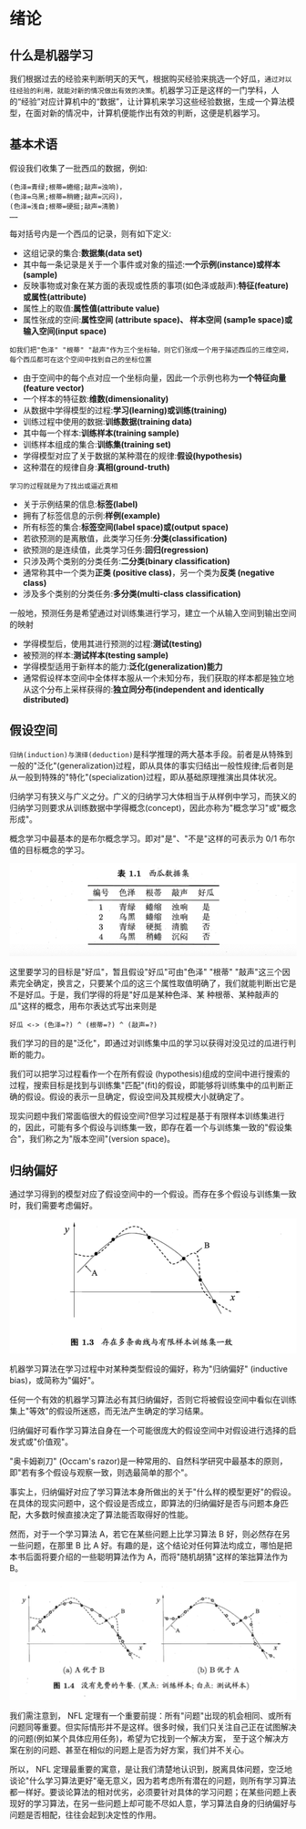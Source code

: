 # 绪论
## 什么是机器学习

我们根据过去的经验来判断明天的天气，根据购买经验来挑选一个好瓜，`通过对以往经验的利用，就能对新的情况做出有效的决策`。机器学习正是这样的一门学科，人的“经验”对应计算机中的“数据”，让计算机来学习这些经验数据，生成一个算法模型，在面对新的情况中，计算机便能作出有效的判断，这便是机器学习。

## 基本术语

假设我们收集了一批西瓜的数据，例如:

    (色泽=青绿;根蒂=蜷缩;敲声=浊响)，
    (色泽=乌黑;根蒂=稍蜷;敲声=沉闷)，
    (色泽=浅自;根蒂=硬挺;敲声=清脆)
    ……

每对括号内是一个西瓜的记录，则有如下定义:

- 这组记录的集合:**数据集(data set)**
- 其中每一条记录是关于一个事件或对象的描述:**一个示例(instance)或样本(sample)**
- 反映事物或对象在某方面的表现或性质的事项(如色泽或敲声):**特征(feature)或属性(attribute)**
- 属性上的取值:**属性值(attribute value)**
- 属性张成的空间:**属性空间 (attribute space)、 样本空间 (samp1e space)或输入空间(input space)**

`如我们把"色泽" "根蒂" "敲声"作为三个坐标轴，则它们张成一个用于描述西瓜的三维空间，每个西瓜都可在这个空间中找到自己的坐标位置`

- 由于空间中的每个点对应一个坐标向量，因此一个示例也称为**一个特征向量(feature vector)**
- 一个样本的特征数:**维数(dimensionality)**
- 从数据中学得模型的过程:**学习(learning)或训练(training)**
- 训练过程中使用的数据:**训练数据(training data)**
- 其中每一个样本:**训练样本(training sample)**
- 训练样本组成的集合:**训练集(training set)**
- 学得模型对应了关于数据的某种潜在的规律:**假设(hypothesis)**
- 这种潜在的规律自身:**真相(ground-truth)**

`学习的过程就是为了找出或逼近真相`

- 关于示例结果的信息:**标签(label)**
- 拥有了标签信息的示例:**样例(example)**
- 所有标签的集合:**标签空间(label space)或(output space)**
- 若欲预测的是离散值，此类学习任务:**分类(classification)**
- 欲预测的是连续值，此类学习任务:**回归(regression)**
- 只涉及两个类别的分类任务:**二分类(binary classification)**
- 通常称其中一个类为**正类 (positive class)**，另一个类为**反类 (negative class)**
- 涉及多个类别的分类任务:**多分类(multi-class classification)**

一般地，预测任务是希望通过对训练集进行学习，建立一个从输入空间到输出空间的映射

- 学得模型后，使用其进行预测的过程:**测试(testing)**
- 被预测的样本:**测试样本(testing sample)**
- 学得模型适用于新样本的能力:**泛化(generalization)能力**
- 通常假设样本空间中全体样本服从一个未知分布，我们获取的样本都是独立地从这个分布上采样获得的:**独立同分布(independent and identically distributed)**

## 假设空间

`归纳(induction)与演绎(deduction)`是科学推理的两大基本手段。前者是从特殊到一般的"泛化"(generalization)过程，即从具体的事实归结出一般性规律;后者则是从一般到特殊的"特化"(specialization)过程，即从基础原理推演出具体状况。

归纳学习有狭义与广义之分。广义的归纳学习大体相当于从样例中学习，而狭义的归纳学习则要求从训练数据中学得概念(concept)，因此亦称为"概念学习"或"概念形成"。

概念学习中最基本的是布尔概念学习。即对"是"、"不是"这样的可表示为 0/1 布尔值的目标概念的学习。

![概念学习](/images/zzh01.png)

这里要学习的目标是"好瓜"，暂且假设"好瓜"可由"色泽" "根蒂" "敲声"这三个因素完全确定，换言之，只要某个瓜的这三个属性取值明确了，我们就能判断出它是不是好瓜。于是，我们学得的将是"好瓜是某种色泽、某 种根蒂、某种敲声的瓜"这样的概念，用布尔表达式写出来则是

    好瓜 <-> (色泽=?) ^ (根蒂=?) ^ (敲声=?)

我们学习的目的是"泛化"，即通过对训练集中瓜的学习以获得对没见过的瓜进行判断的能力。

我们可以把学习过程看作一个在所有假设 (hypothesis)组成的空间中进行搜索的过程，搜索目标是找到与训练集"匹配"(fit)的假设，即能够将训练集中的瓜判断正确的假设。假设的表示一旦确定，假设空间及其规模大小就确定了。

现实问题中我们常面临很大的假设空间?但学习过程是基于有限样本训练集进行的，因此，可能有多个假设与训练集一致，即存在着一个与训练集一致的"假设集合"，我们称之为"版本空间"(version space)。

## 归纳偏好

通过学习得到的模型对应了假设空间中的一个假设。而存在多个假设与训练集一致时，我们需要考虑偏好。

![多个假设](/images/zzh02.png)

机器学习算法在学习过程中对某种类型假设的偏好，称为"归纳偏好" (inductive bias)，或简称为"偏好"。

任何一个有效的机器学习算法必有其归纳偏好，否则它将被假设空间中看似在训练集上"等效"的假设所迷惑，而无法产生确定的学习结果。

归纳偏好可看作学习算法自身在一个可能很庞大的假设空间中对假设进行选择的启发式或"价值观"。

"奥卡姆剃刀" (Occam's razor)是一种常用的、自然科学研究中最基本的原则，即"若有多个假设与观察一致，则选最简单的那个"。

事实上，归纳偏好对应了学习算法本身所做出的关于"什么样的模型更好"的假设。在具体的现实问题中，这个假设是否成立，即算法的归纳偏好是否与问题本身匹配，大多数时候直接决定了算法能否取得好的性能。

然而，对于一个学习算法 A，若它在某些问题上比学习算法 B 好，则必然存在另一些问题，在那里 B 比 A 好。有趣的是，这个结论对任何算法均成立，哪怕是把本书后面将要介绍的一些聪明算法作为 A，而将"随机胡猜"这样的笨拙算法作为 B。

![NFL](/images/zzh03.png)

我们需注意到， NFL 定理有一个重要前提：所有"问题"出现的机会相同、或所有问题同等重要。但实际情形并不是这样。很多时候，我们只关注自己正在试图解决的问题(例如某个具体应用任务)，希望为它找到一个解决方案， 至于这个解决方案在别的问题、甚至在相似的问题上是否为好方案，我们并不关心。

所以， NFL 定理最重要的寓意，是让我们清楚地认识到，脱离具体问题，空泛地谈论"什么学习算法更好"毫无意义，因为若考虑所有潜在的问题，则所有学习算法都一样好。要谈论算法的相对优劣，必须要针对具体的学习问题；在某些问题上表现好的学习算法，在另一些问题上却可能不尽如人意，学习算法自身的归纳偏好与问题是否相配，往往会起到决定性的作用。